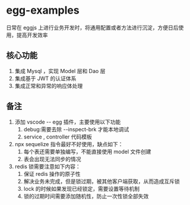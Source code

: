 # egg-examples

日常在 eggjs 上进行业务开发时，将通用配置或者方法进行沉淀，方便日后使用，提高开发效率

## 核心功能

1. 集成 Mysql ，实现 Model 层和 Dao 层
2. 集成基于 JWT 的认证体系
3. 集成正常和异常的响应体处理

## 备注

1. 添加 vscode -- egg 插件，主要使用以下功能
   1. debug:需要去除 --inspect-brk 才能本地调试
   2. service , controller 代码模板
2. npx sequelize 指令最好不好使用，缺点如下：
   1. 每个表还需要单独编写，不能直接使用 model 文件创建
   2. 表会出现无法同步的情况
3. redis 锁需要注意如下内容：
   1. 保证 redis 操作的原子性
   2. 解决业务未完成，但是锁过期，被其他客户端获取，从而造成互斥锁
   3. lock 的时候如果发现已经锁定，需要设置等待机制
   4. 锁的过期时间需要添加随机性，防止一次性锁全部失效
